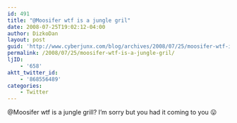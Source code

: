 ```yaml
---
id: 491
title: "@Moosifer wtf is a jungle gril"
date: 2008-07-25T19:02:12-04:00
author: DizkoDan
layout: post
guid: 'http://www.cyberjunx.com/blog/archives/2008/07/25/moosifer-wtf-is-a-jungle-gril/'
permalink: /2008/07/25/moosifer-wtf-is-a-jungle-gril/
ljID:
    - '658'
aktt_twitter_id:
    - '868556489'
categories:
    - Twitter
---
```


@Moosifer wtf is a jungle grill? I’m sorry but you had it coming to you 😛